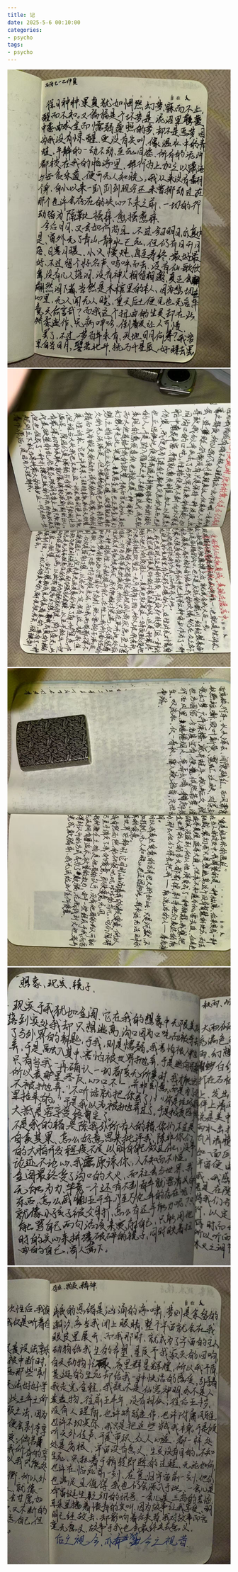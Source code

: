 ```yaml
---
title: 记
date: 2025-5-6 00:10:00
categories:
- psycho
tags:
- psycho
---
```

![](/img/1.jpg)
![](/img/2.jpg)
![](/img/3.jpg)
![](/img/4.jpg)
![](/img/5.jpg)
